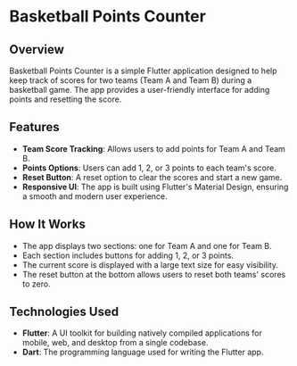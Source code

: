 
# Basketball Points Counter

## Overview
Basketball Points Counter is a simple Flutter application designed to help keep track of scores for two teams (Team A and Team B) during a basketball game. The app provides a user-friendly interface for adding points and resetting the score.

## Features
- **Team Score Tracking**: Allows users to add points for Team A and Team B.
- **Points Options**: Users can add 1, 2, or 3 points to each team's score.
- **Reset Button**: A reset option to clear the scores and start a new game.
- **Responsive UI**: The app is built using Flutter's Material Design, ensuring a smooth and modern user experience.

## How It Works
- The app displays two sections: one for Team A and one for Team B.
- Each section includes buttons for adding 1, 2, or 3 points.
- The current score is displayed with a large text size for easy visibility.
- The reset button at the bottom allows users to reset both teams' scores to zero.

## Technologies Used
- **Flutter**: A UI toolkit for building natively compiled applications for mobile, web, and desktop from a single codebase.
- **Dart**: The programming language used for writing the Flutter app.
